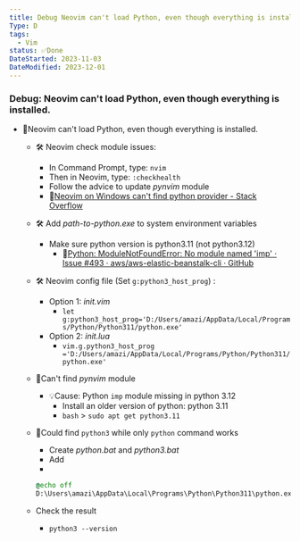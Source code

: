 ```yaml
---
title: Debug Neovim can't load Python, even though everything is installed.
Type: D
tags:
  - Vim
status: ✅Done
DateStarted: 2023-11-03
DateModified: 2023-12-01
---
```


### Debug: Neovim can't load Python, even though everything is installed.

- 🐛Neovim can't load Python, even though everything is installed.

  - 🛠️ Neovim check module issues:
    - In Command Prompt, type: `nvim`
    - Then in Neovim, type: `:checkhealth`
    - Follow the advice to update _pynvim_ module
    - 📌[Neovim on Windows can't find python provider - Stack Overflow](https://stackoverflow.com/questions/65160481/neovim-on-windows-cant-find-python-provider)
  - 🛠️ Add _path-to-python.exe_ to system environment variables
    - Make sure python version is python3.11 (not python3.12)
      - 📌[Python: ModuleNotFoundError: No module named 'imp' · Issue #493 · aws/aws-elastic-beanstalk-cli · GitHub](https://github.com/aws/aws-elastic-beanstalk-cli/issues/493)
  - 🛠️ Neovim config file (Set `g:python3_host_prog`) :
    - Option 1: _init.vim_
      - `let g:python3_host_prog='D:/Users/amazi/AppData/Local/Programs/Python/Python311/python.exe'`
    - Option 2: _init.lua_
      - `vim.g.python3_host_prog ='D:/Users/amazi/AppData/Local/Programs/Python/Python311/python.exe'`
  - 🐛Can't find _pynvim_ module
    - 💡Cause: Python `imp` module missing in python 3.12
      - Install an older version of python: python 3.11
      - `bash` > `sudo apt get python3.11`
  - 🐛Could find `python3` while only `python` command works

    - Create _python.bat_ and _python3.bat_
    - Add
    -

    ```bat
    @echo off
    D:\Users\amazi\AppData\Local\Programs\Python\Python311\python.exe %*
    ```

  - Check the result
    - `python3 --version`
